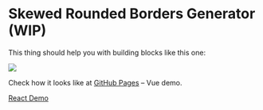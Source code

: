 # Skewed Rounded Borders Generator (WIP)

This thing should help you with building blocks like this one:

<img src="poster.jpg" />

Check how it looks like at [GitHub Pages](https://glebgorokhov.github.io/skewed-borders/) – Vue demo.

[React Demo](https://glebgorokhov.github.io/skewed-borders-react/)
